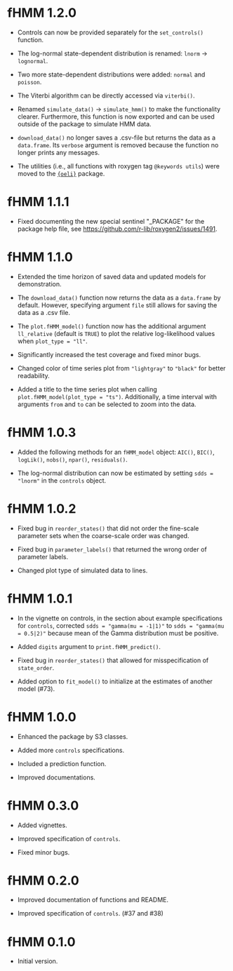 # fHMM 1.2.0

* Controls can now be provided separately for the `set_controls()` function.

* The log-normal state-dependent distribution is renamed: `lnorm` -> `lognormal`.

* Two more state-dependent distributions were added: `normal` and `poisson`.

* The Viterbi algorithm can be directly accessed via `viterbi()`.

* Renamed `simulate_data()` -> `simulate_hmm()` to make the functionality clearer. Furthermore, this function is now exported and can be used outside of the package to simulate HMM data.

* `download_data()` no longer saves a .csv-file but returns the data as a `data.frame`. Its `verbose` argument is removed because the function no longer prints any messages.

* The utilities (i.e., all functions with roxygen tag `@keywords utils`) were moved to the [`{oeli}`](https://loelschlaeger.de/oeli/) package.

# fHMM 1.1.1

* Fixed documenting the new special sentinel "_PACKAGE" for the package help file, see https://github.com/r-lib/roxygen2/issues/1491.

# fHMM 1.1.0

* Extended the time horizon of saved data and updated models for demonstration.

* The `download_data()` function now returns the data as a `data.frame` by default. However, specifying argument `file` still allows for saving the data as a .csv file.

* The `plot.fHMM_model()` function now has the additional argument `ll_relative` (default is `TRUE`) to plot the relative log-likelihood values when `plot_type = "ll"`.

* Significantly increased the test coverage and fixed minor bugs.

* Changed color of time series plot from `"lightgray"` to `"black"` for better readability.

* Added a title to the time series plot when calling `plot.fHMM_model(plot_type = "ts")`. Additionally, a time interval with arguments `from` and `to` can be selected to zoom into the data.

# fHMM 1.0.3

* Added the following methods for an `fHMM_model` object: `AIC()`, `BIC()`, `logLik()`, `nobs()`, `npar()`, `residuals()`.

* The log-normal distribution can now be estimated by setting `sdds = "lnorm"` in the `controls` object.

# fHMM 1.0.2

* Fixed bug in `reorder_states()` that did not order the fine-scale parameter sets when the coarse-scale order was changed.

* Fixed bug in `parameter_labels()` that returned the wrong order of parameter labels.

* Changed plot type of simulated data to lines.

# fHMM 1.0.1

* In the vignette on controls, in the section about example specifications for `controls`, corrected `sdds = "gamma(mu = -1|1)"` to `sdds = "gamma(mu = 0.5|2)"` because mean of the Gamma distribution must be positive.

* Added `digits` argument to `print.fHMM_predict()`.

* Fixed bug in `reorder_states()` that allowed for misspecification of `state_order`.

* Added option to `fit_model()` to initialize at the estimates of another model (#73).

# fHMM 1.0.0

* Enhanced the package by S3 classes.

* Added more `controls` specifications.

* Included a prediction function.

* Improved documentations.

# fHMM 0.3.0

* Added vignettes.

* Improved specification of `controls`.

* Fixed minor bugs.

# fHMM 0.2.0

* Improved documentation of functions and README.

* Improved specification of `controls`. (#37 and #38)

# fHMM 0.1.0

* Initial version.